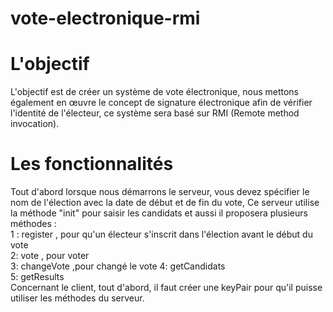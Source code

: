 # vote-electronique-rmi 

# L'objectif 
   L'objectif est de créer un système de vote électronique, nous mettons également en œuvre le concept de signature électronique 
    afin de vérifier l'identité de l'électeur, ce système sera basé sur RMI (Remote method invocation). 
    
# Les fonctionnalités
 Tout d'abord lorsque nous démarrons le serveur, vous devez spécifier le nom de l'élection avec la date de début et de fin du vote, Ce serveur utilise la méthode "init" pour saisir les candidats et aussi il  proposera plusieurs méthodes :<br/> 
      1 : register , pour qu'un  électeur s'inscrit dans l'élection avant le début du vote  <br/>
      2:  vote   , pour voter <br/>
      3: changeVote ,pour changé le vote 4: getCandidats <br/>
      5: getResults <br/>
  Concernant le client, tout d'abord, il faut créer une keyPair pour qu'il puisse utiliser les méthodes du serveur.<br/>

